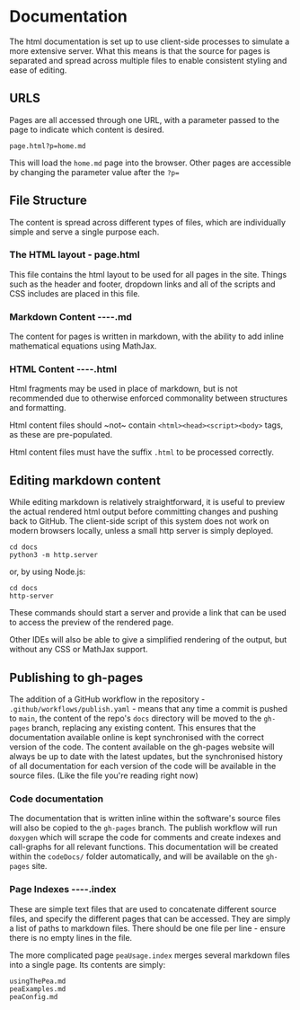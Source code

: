  
# Documentation

The html documentation is set up to use client-side processes to simulate a more extensive server.
What this means is that the source for pages is separated and spread across multiple files to enable consistent styling and ease of editing.

## URLS

Pages are all accessed through one URL, with a parameter passed to the page to indicate which content is desired.

    page.html?p=home.md
    
This will load the `home.md` page into the browser. Other pages are accessible by changing the parameter value after the `?p=`

## File Structure

The content is spread across different types of files, which are individually simple and serve a single purpose each.

### The HTML layout - page.html

This file contains the html layout to be used for all pages in the site. 
Things such as the header and footer, dropdown links and all of the scripts and CSS includes are placed in this file.

### Markdown Content ----.md

The content for pages is written in markdown, with the ability to add inline mathematical equations using MathJax.

### HTML Content ----.html

Html fragments may be used in place of markdown, but is not recommended due to otherwise enforced commonality between structures and formatting.

Html content files should ~not~ contain `<html><head><script><body>` tags, as these are pre-populated.

Html content files must have the suffix `.html` to be processed correctly.

## Editing markdown content

While editing markdown is relatively straightforward, it is useful to preview the actual rendered html output before committing changes and pushing back to GitHub. 
The client-side script of this system does not work on modern browsers locally, unless a small http server is simply deployed.

    cd docs
    python3 -m http.server
    
or, by using Node.js:

    cd docs
    http-server

These commands should start a server and provide a link that can be used to access the preview of the rendered page.

Other IDEs will also be able to give a simplified rendering of the output, but without any CSS or MathJax support.

## Publishing to gh-pages

The addition of a GitHub workflow in the repository - `.github/workflows/publish.yaml` - means that any time a commit is pushed to `main`, the content of the repo's `docs` directory will be moved to the `gh-pages` branch, replacing any existing content.
This ensures that the documentation available online is kept synchronised with the correct version of the code.
The content available on the gh-pages website will always be up to date with the latest updates, but the synchronised history of all documentation for each version of the code will be available in the source files. (Like the file you're reading right now)

### Code documentation

The documentation that is written inline within the software's source files will also be copied to the `gh-pages` branch.
The publish workflow will run `doxygen` which will scrape the code for comments and create indexes and call-graphs for all relevant functions.
This documentation will be created within the `codeDocs/` folder automatically, and will be available on the `gh-pages` site.


### Page Indexes ----.index

These are simple text files that are used to concatenate different source files, and specify the different pages that can be accessed.
They are simply a list of paths to markdown files.
There should be one file per line - ensure there is no empty lines in the file.

The more complicated page `peaUsage.index` merges several markdown files into a single page. Its contents are simply:

    usingThePea.md
    peaExamples.md
    peaConfig.md
    